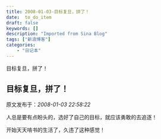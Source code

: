 ```yaml
---
title: 2008-01-03-目标复旦，拼了！
date:  to_do_item
draft: false
keywords: []
description: "Imported from Sina Blog"
tags: ["新浪博客"]
categories: 
    - "日记本"
---
```

目标复旦，拼了！
## 目标复旦，拼了！

 原文发布于：*2008-01-03 22:58:22*

人总是要有点盼头的，选好了自己的目标，就应该勇敢的去追逐！

开始天天啃书的生活了，久违了这种感觉！


